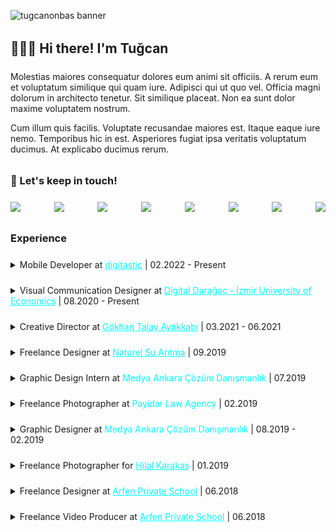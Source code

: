 <!-- Header Image Section Start -->
<div>

![tugcanonbas banner](https://picsum.photos/800/300)

</div>
<!-- Header Image Section End -->

<!-- Welcoming Section Start -->
<div style="margin-top: 32px">

## 🙋🏻‍♂️ Hi there! I'm Tuğcan

</div>

<div style="margin-top: 24px">

Molestias maiores consequatur dolores eum animi sit officiis. A rerum eum et voluptatum similique qui quam iure. Adipisci qui ut quo vel. Officia magni dolorum in architecto tenetur. Sit similique placeat. Non ea sunt dolor maxime voluptatem nostrum.

Cum illum quis facilis. Voluptate recusandae maiores est. Itaque eaque iure nemo. Temporibus hic in est. Asperiores fugiat ipsa veritatis voluptatum ducimus. At explicabo ducimus rerum.

</div>
<!-- Welcoming Section Start -->

<!-- Keep In Touch Section Start -->
<div style="margin-top: 32px">

### 🔗 Let's keep in touch!

<div style="
    margin-top: 24px;
    display: flex;
    justify-content: space-between;
    gap: 20px;
    ">

<a href="https://google.com">
<img src="https://i.picsum.photos/id/885/64/32.jpg?hmac=1VICK3WMdhK4jM4DDMs3AusLFPbApvWsxxtToSXDUys">
</a>
<a href="https://google.com">
<img src="https://i.picsum.photos/id/885/64/32.jpg?hmac=1VICK3WMdhK4jM4DDMs3AusLFPbApvWsxxtToSXDUys">
</a>
<a href="https://google.com">
<img src="https://i.picsum.photos/id/885/64/32.jpg?hmac=1VICK3WMdhK4jM4DDMs3AusLFPbApvWsxxtToSXDUys">
</a>
<a href="https://google.com">
<img src="https://i.picsum.photos/id/885/64/32.jpg?hmac=1VICK3WMdhK4jM4DDMs3AusLFPbApvWsxxtToSXDUys">
</a>
<a href="https://google.com">
<img src="https://i.picsum.photos/id/885/64/32.jpg?hmac=1VICK3WMdhK4jM4DDMs3AusLFPbApvWsxxtToSXDUys">
</a>
<a href="https://google.com">
<img src="https://i.picsum.photos/id/885/64/32.jpg?hmac=1VICK3WMdhK4jM4DDMs3AusLFPbApvWsxxtToSXDUys">
</a>
<a href="https://google.com">
<img src="https://i.picsum.photos/id/885/64/32.jpg?hmac=1VICK3WMdhK4jM4DDMs3AusLFPbApvWsxxtToSXDUys">
</a>
<a href="https://google.com">
<img src="https://i.picsum.photos/id/885/64/32.jpg?hmac=1VICK3WMdhK4jM4DDMs3AusLFPbApvWsxxtToSXDUys">
</a>

</div>

</div>
<!-- Keep In Touch Section End -->

<!-- Experience Section Start -->

<div style="margin-top: 32px;">

### Experience

</div>

<details style="margin-top: 24px">
<summary>Mobile Developer at <a href="https://digitastic.de" style="color: cyan;">digitastic</a> | 02.2022 - Present</summary>
<div style="margin-top: 16px;">

İzmir

Mobile application development in the field of accounting systems in different languages such as Flutter, Swift, Kotlin.

</div>
</details>

<details style="margin-top: 24px;">
<summary>Visual Communication Designer at <a href="http://digitaldaragac.ieu.edu.tr" style="color: cyan;">Digital Darağaç - İzmir University of Economics</a> | 08.2020 - Present</summary>
<div style="margin-top: 16px;">

İzmir

Outdoor Augmented Reality for Alternative Art Spaces for scientific research project of İzmir University of Economics.

</div>
</details>

<details style="margin-top: 24px">
<summary>Creative Director at <a href="https://gokhantalay.com" style="color: cyan;">Gökhan Talay Ayakkabı</a> | 03.2021 - 06.2021</summary>
<div style="margin-top: 16px;">

İzmir

E-commerce designs and product photography, working with sales and marketing.

</div>
</details>

<details style="margin-top: 24px">
<summary>Freelance Designer at <a href="https://www.naturelsuaritma.com.tr" style="color: cyan;">Naturel Su Arıtma</a> | 09.2019</summary>
<div style="margin-top: 16px;">

Ankara

Web content creation for the company’s website.

</div>
</details>

<details style="margin-top: 24px">
<summary>Graphic Design Intern at <span style="color: cyan;">Medya Ankara Çözüm Danışmanlık</span> | 07.2019</summary>
<div style="margin-top: 16px;">

Ankara

Poster designing for the company.

</div>
</details>

<details style="margin-top: 24px">
<summary>Freelance Photographer at <span style="color: cyan;">Payidar Law Agency</span> | 02.2019</summary>
<div style="margin-top: 16px;">

Ankara

Shooting custom business photographs for the company's website.

</div>
</details>

<details style="margin-top: 24px">
<summary>Graphic Designer at <span style="color: cyan;">Medya Ankara Çözüm Danışmanlık</span> | 08.2019 - 02.2019</summary>
<div style="margin-top: 16px;">

Ankara

Website content designing and Wordpress menagement.

</div>
</details>

<details style="margin-top: 24px">
<summary>Freelance Photographer for <a href="https://www.behance.net/gallery/133307907/Fashion-Photography" style="color: cyan;">Hilal Karakaş</a> | 01.2019</summary>
<div style="margin-top: 16px;">

Ankara

Official photographer for the school project that focused on fashion.

</div>
</details>

<details style="margin-top: 24px">
<summary>Freelance Designer at <a href="http://www.arfenkoleji.com" style="color: cyan;">Arfen Private School</a> | 06.2018</summary>
<div style="margin-top: 16px;">

Ankara

Designing the school’s yearbook for the class of 2018.

</div>
</details>

<details style="margin-top: 24px">
<summary>Freelance Video Producer at <a href="http://www.arfenkoleji.com" style="color: cyan;">Arfen Private School</a> | 06.2018</summary>
<div style="margin-top: 16px;">

Ankara

Produced and edited the advertisement/promotion video for the school.

</div>
</details>

<!-- Experience Section End -->
